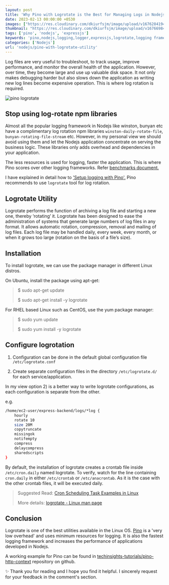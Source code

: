 ```yaml
---
layout: post
title: 'Why Pino with Logrotate is the Best for Managing Logs in Nodejs Apps'
date: 2023-02-13 00:00:00 +0530
images: ["https://res.cloudinary.com/dkiurfsjm/image/upload/v1676284194/pino-logrotate_hhr0er.png"]
thumbnail: "https://res.cloudinary.com/dkiurfsjm/image/upload/v1676698473/nodejs_dark_cjoudy.png"
tags: ['pino', 'nodejs', 'expressjs']
keywords: 'pino,nodejs,logging,logger,expressjs,logrotate,logging framework,file rotate'
categories: ['Nodejs']
url: 'nodejs/pino-with-logrotate-utility'
---
```


Log files are very useful to troubleshoot, to track usage, improve performance, and monitor the overall health of the application. However, over time, they become large and use up valuable disk space. It not only makes debugging harder but also slows down the application as writing new log lines become expensive operation. This is where log rotation is required.

![pino logrotate](https://res.cloudinary.com/dkiurfsjm/image/upload/v1676284194/pino-logrotate_hhr0er.png)

## Stop using log-rotate npm libraries

Almost all the popular logging framework in Nodejs like winston, bunyan etc have a complimentary log rotation npm libraries `winston-daily-rotate-file`, `bunyan-rotating-file-stream` etc. However, in my personal view we should avoid using them and let the Nodejs application concentrate on serving the business logic. These libraries only adds overhead and dependencies in your application.

The less resources is used for logging, faster the application. This is where Pino scores over other logging frameworks. Refer [benchmarks document.](https://github.com/pinojs/pino/blob/master/docs/benchmarks.md)
 
I have explained in detail how to ['Setup logging with Pino'.](https://techinsights.manisuec.com/nodejs/pino-logger-express-http-context/) Pino recommends to use `logrotate` tool for log rotation.

## Logrotate Utility

Logrotate performs the function of archiving a log file and starting a new one, thereby ‘rotating’ it. Logrotate has been designed to ease the administration of systems that generate large numbers of log files in any format. It allows automatic rotation, compression, removal and mailing of log files. Each log file may be handled daily, every week, every month, or when it grows too large (rotation on the basis of a file’s size).

## Installation

To install logrotate, we can use the package manager in different Linux distros.

On Ubuntu, install the package using apt-get:

> $ sudo apt-get update
> 
> $ sudo apt-get install -y logrotate

For RHEL based Linux such as CentOS, use the yum package manager:

> $ sudo yum update
> 
> $ sudo yum install -y logrotate

## Configure logrotation

1. Configuration can be done in the default global configuration file `/etc/logrotate.conf`

2. Create separate configuration files in the directory `/etc/logrotate.d/` for each service/application.

In my view option 2) is a better way to write logrotate configurations, as each configuration is separate from the other.

e.g.

```bash
/home/ec2-user/express-backend/logs/*log {
    hourly
    rotate 10
    size 20M
    copytruncate
    missingok
    notifempty
    compress
    delaycompress
    sharedscripts
}
```

By default, the installation of logrotate creates a crontab file inside `/etc/cron.daily` named logrotate. To verify, watch for the line containing `cron.daily` in either `/etc/crontab` or `/etc/anacrontab`. As it is the case with the other crontab files, it will be executed daily.

> Suggested Read: [Cron Scheduling Task Examples in Linux](https://www.tecmint.com/11-cron-scheduling-task-examples-in-linux/)
> 
> More details: [logrotate - Linux man page](https://linux.die.net/man/8/logrotate)

## Conclusion

Logrotate is one of the best utilities available in the Linux OS. [Pino](https://github.com/pinojs/pino) is a 'very low overhead' and uses minimum resources for logging. It is also the fastest logging framework and increases the performance of applications developed in Nodejs.

A working example for Pino can be found in [techinsights-tutorials/pino-http-context](https://github.com/manisuec/techinsights-tutorials/tree/main/pino-http-context) repository on github.

✨ Thank you for reading and I hope you find it helpful. I sincerely request for your feedback in the comment's section.

